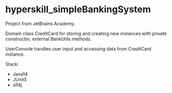 # hyperskill_simpleBankingSystem

Project from JetBrains Academy.
<p>Domain class CreditCard for storing and creating new instances with private constructor, external BankUtils methods.</p>
<p>UserConsole handles user input and accessing data from CreditCard instance.</p>

Stack:
<ul>
<li>Java14</li>
<li>JUnit5</li>
<li>slf4j</li></ul>
